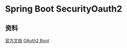 # Spring Boot SecurityOauth2

## 资料

[官方文档](https://spring.io/guides/tutorials/spring-boot-oauth2/)
[OAuth2 Boot](https://docs.spring.io/spring-security-oauth2-boot/docs/current-SNAPSHOT/reference/htmlsingle/)
